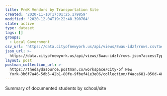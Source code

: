 ```yaml
---
title: PreK Vendors by Transportation Site
created: '2020-11-10T17:01:25.179859'
modified: '2020-12-04T19:22:48.390764'
state: active
type: dataset
tags: []
groups:
  - Local Government
csv_url: 'https://data.cityofnewyork.us/api/views/8wau-idzf/rows.csv?accessType=DOWNLOAD'
json_url: >-
  https://data.cityofnewyork.us/api/views/8wau-idzf/rows.json?accessType=DOWNLOAD
layout: post
postman_collection_url: >-
  https://thedaydasource.postman.co/workspace/City-of New
  York~3b6f7a46-5db5-42b1-80fe-9fbef41e3e06/collection/f4aca681-850d-48dc-927e-b07d079201c8
---
```

Summary of documented students by school/site
